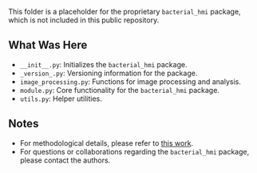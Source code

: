 This folder is a placeholder for the proprietary `bacterial_hmi` package, which is not included in this public repository. 

## What Was Here
- `__init__.py`: Initializes the `bacterial_hmi` package.
- `_version_.py`: Versioning information for the package.
- `image_processing.py`: Functions for image processing and analysis.
- `module.py`: Core functionality for the `bacterial_hmi` package.
- `utils.py`: Helper utilities.

## Notes

- For methodological details, please refer to [this work](https://doi.org/10.1016/j.compag.2023.107802).
- For questions or collaborations regarding the `bacterial_hmi` package, please contact the authors.